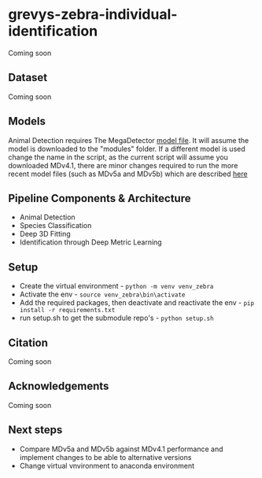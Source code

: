# grevys-zebra-individual-identification
Coming soon
## Dataset
Coming soon
## Models
Animal Detection requires The MegaDetector [model file](https://github.com/microsoft/CameraTraps/blob/main/megadetector.md#using-the-model). It will assume the model is downloaded to the "modules" folder. If a different model is used change the name in the script, as the current script will assume you downloaded MDv4.1, there are minor changes required to run the more recent model files (such as MDv5a and MDv5b) which are described [here](https://github.com/microsoft/CameraTraps/blob/main/megadetector.md#using-the-model)


## Pipeline Components & Architecture
* Animal Detection
* Species Classification
* Deep 3D Fitting
* Identification through Deep Metric Learning
## Setup

* Create the virtual environment - `python -m venv venv_zebra` 
* Activate the env - `source venv_zebra\bin\activate` 
* Add the required packages, then deactivate and reactivate the env - `pip install -r requirements.txt`
* run setup.sh to get the submodule repo's - `python setup.sh` 


## Citation
Coming soon
## Acknowledgements
Coming soon
## Next steps
* Compare MDv5a and MDv5b against MDv4.1 performance and implement changes to be able to alternative versions
* Change virtual vnvironment to anaconda environment
